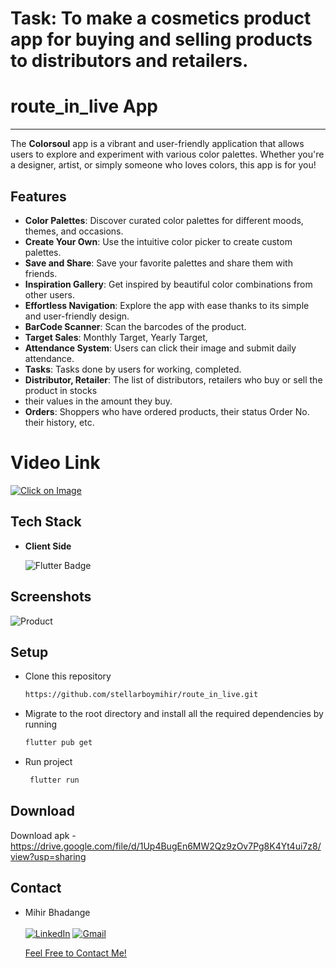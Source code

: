 # Task: To make a cosmetics product app for buying and selling products to distributors and retailers.

# route_in_live App
--------------------------------------------------------------------------
The **Colorsoul** app is a vibrant and user-friendly application that allows users to explore and experiment with various color palettes. Whether you're a designer, artist, or simply someone who loves colors, this app is for you!

## Features

- **Color Palettes**: Discover curated color palettes for different moods, themes, and occasions.
- **Create Your Own**: Use the intuitive color picker to create custom palettes.
- **Save and Share**: Save your favorite palettes and share them with friends.
- **Inspiration Gallery**: Get inspired by beautiful color combinations from other users.
- **Effortless Navigation**: Explore the app with ease thanks to its simple and user-friendly design.
- **BarCode Scanner**: Scan the barcodes of  the product.
- **Target Sales**: Monthly Target, Yearly Target,
- **Attendance System**: Users can click their image and submit daily attendance.
- **Tasks**: Tasks done by users for working, completed.
- **Distributor, Retailer**: The list of distributors, retailers who buy or sell the product in stocks
- their values in the amount they buy.
- **Orders**: Shoppers who have ordered products, their status Order No. their history, etc.

# Video Link

[![Click on Image](https://github.com/stellarboymihir/route_in_live/assets/83822717/1662bb6d-4fc7-446d-bda1-7739c108ecbd)](https://youtu.be/EeW5TwPL_Vg)


## Tech Stack

- **Client Side**

  <img src="https://img.shields.io/badge/Flutter-%2302569B.svg?style=for-the-badge&logo=Flutter&logoColor=white" alt="Flutter Badge"> <a>
 </a>


## Screenshots

![Product](https://github.com/stellarboymihir/route_in_live/assets/83822717/3506061e-235f-4818-af4b-10a8ec6ef526)


## Setup

- Clone this repository

  ```bash
  https://github.com/stellarboymihir/route_in_live.git
  ```

- Migrate to the root directory and install all the required dependencies by running

  ```bash
  flutter pub get
  ```

- Run project
  ```bash
   flutter run
  ```

## Download

Download apk - 
https://drive.google.com/file/d/1Up4BugEn6MW2Qz9zOv7Pg8K4Yt4ui7z8/view?usp=sharing

## Contact

- Mihir Bhadange <br> <br>
  <a  href="https://www.linkedin.com/in/mihir-bhadange/" target="_blank"><img alt="LinkedIn" src="https://img.shields.io/badge/linkedin%20-%230077B5.svg?&style=for-the-badge&logo=linkedin&logoColor=white" /></a>
  <a href="mailto:bhadangemihir07@gmail.com"><img  alt="Gmail" src="https://img.shields.io/badge/Gmail-D14836?style=for-the-badge&logo=gmail&logoColor=white" />

  Feel Free to Contact Me!
